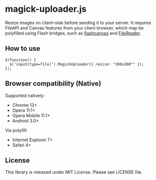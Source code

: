 magick-uploader.js
===

Resize images on client-side before sending it to your server. It requires
FileAPI and Canvas features from your client browser, which may be polyfilled
using Flash bridges, such as [flashcanvas](http://code.google.com/p/flashcanvas)
and [FileReader](https://github.com/Jahdrien/FileReader).

How to use
---

    $(function() {
      $('input[type=file]').MagickUploader({ resize: "200x200^" });
    });

Browser compatibility (Native)
---

Supported natively:

 - Chrome 13+
 - Opera 11.1+
 - Opera Mobile 11.1+
 - Android 3.0+

Via polyfill:

 - Internet Explorer 7+
 - Safari 4+

License
---

This library is released under MIT License. Please see LICENSE file.
